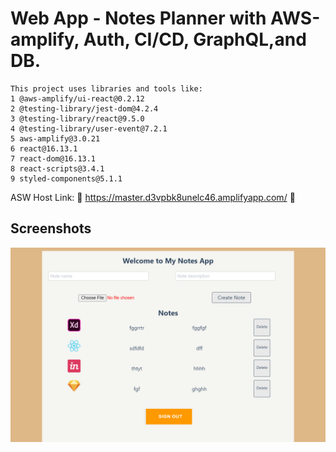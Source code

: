 # Web App - Notes Planner with AWS-amplify, Auth, CI/CD, GraphQL,and DB.

```
This project uses libraries and tools like:
1 @aws-amplify/ui-react@0.2.12
2 @testing-library/jest-dom@4.2.4
3 @testing-library/react@9.5.0
4 @testing-library/user-event@7.2.1
5 aws-amplify@3.0.21
6 react@16.13.1
7 react-dom@16.13.1
8 react-scripts@3.4.1
9 styled-components@5.1.1
```

ASW Host Link: :link: https://master.d3vpbk8unelc46.amplifyapp.com/ :link:

## Screenshots

![Web App](images/notes-app.png 'Web App')
